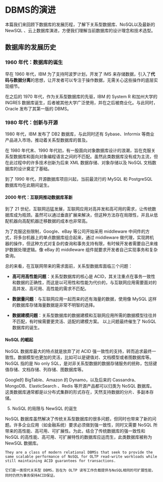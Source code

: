 # DBMS的演进

本篇我们来回顾下数据库的发展历程，了解下关系型数据库、NoSQL以及最新的NewSQL 、云上数据库演进，方便我们理解当前数据库的设计理念和技术选型。

## 数据库的发展历史 

### 1960 年代：数据库的诞生

早在 1960 年代，IBM 为了支持阿波罗计划，开发了 IMS 来存储数据，引入了**代码与数据分离**的思想，让开发者可以专注于操作数据，无需关心这些操作的底层实现细节。

在之后的 1970 年代，作为关系型数据库的先驱，IBM 的 System R 和加州大学的 INGRES 数据库诞生，后者被其他大学广泛使用，并在之后被商业化。与此同时，Oracle 发布了其第一版的 DBMS。

### 1980 年代：创新与开源

1980 年代，IBM 发布了 DB2 数据库，与此同时还有 Sybase、Informix 等商业产品进入市场，推动着关系型数据库的普及。

在 1980 年代末、1990 年代初，有一股面向对象数据库设计的浪潮，旨在克服关系型数据库和面向对象编程语言之间的不匹配。虽然此类数据库没有成为主流，但在此过程中的许多技术创新为后来 XML 数据存储、对象存储以及 NoSQL 文档数据库的设计奠定了基础。

到了 1990 年代，开源数据库项目兴起，当前最流行的 MySQL 和 PostgreSQL 数据库均在此期间诞生。

#### 2000 年代：互联网推动数据库革新

到了 21 世纪，互联网迅猛发展，互联网应用对高并发和高可用的需求，让传统数据库成为瓶颈。虽然可以通过垂直扩展来解决，但这种方法存在局限性，并且从低配机器向高配机器迁移数据的成本也非常高。

为了克服这些限制，Google、eBay 等公司开始采用 middleware 中间件的方式，将多台机器上的单点数据库组合起来，通过 middleware 做代理，实现跨机器的操作，但这种方式对复杂的查询和事务支持有限，有时候开发者需要自己来维护数据处理逻辑。像 eBay 的 middleware 组件就要求开发者自己实现事务和复杂查询。

总的来看，在互联网带来的需求面前，关系型数据库面临三个问题：

- **高可用高性能问题**：关系型数据库的核心是 ACID，其关注重点在事务一致性和数据的正确性，而这是以可用性和性能为代价的，与互联网应用需要面对的高并发、高可用、高性能的需求不匹配。

- **数据量问题**：与互联网应用一起而来的还有海量的数据，使用像 MySQL 这样的数据库存储海量数据是非常不明智的选择。
- **数据建模问题**：关系型数据库的数据建模和互联网应用所需的数据模型往往并不匹配，有时候需要更灵活、适配的建模方案。
以上问题最终催生了 NoSQL 数据库的诞生。

#### NoSQL 的崛起

NoSQL 数据库最大的特点就是放弃了对 ACID 强一致性的支持，转而追求最终一致性。数据模型也更加的灵活，比如可以是键值对、文档模型或者图数据库等。NoSQL 指的是 No only SQL，是对非关系型数据的数据存储服务的统称，包括键值存储、文档存储、列存储、图数据库等。

Google的 BigTable、Amazon 的 Dynamo，以及后来的 Cassandra、MongoDB、ElasticSearch 、Redis 等开源产品都可以归类为 NoSQL 数据库。这类数据库通常都是以分布式集群的形式存在，天然支持数据的分片、多副本存储。

5. NoSQL 的局限与 NewSQL 的诞生

NoSQL 数据库虽然解决了传统关系型数据库的很多问题，但同时也带来了新的问题。许多企业应用（如金融系统）要求必须做到强一致性，同时又需要 NoSQL 所带来的高性能、高可用、可扩展性。为此，结合了传统数据库的强一致性和 NoSQL 的高性能、高可用、可扩展特性的数据库应运而生，此类数据库被称为 NewSQL 数据库。

```
They are a class of modern relational DBMSs that seek to provide the same scalable performance of NoSQL for OLTP read-write workloads while still maintaining ACID guarantees for transactions.

它们是一类现代关系型 DBMS，旨在为 OLTP 读写工作负载提供与NoSQL相同的可扩展性能，同时仍然为事务保持ACID保证。
```

